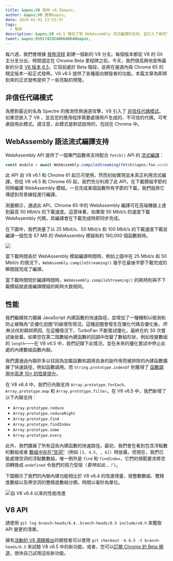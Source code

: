 ```yaml
---
title: &apos;V8 發佈 v6.5&apos;
author: &apos;V8 團隊&apos;
date: 2018-02-01 13:33:37
tags:
  - 發佈
description: &apos;V8 v6.5 增加了對 WebAssembly 流式編譯的支持，並引入了新的“非信任代碼模式”。&apos;
tweet: &apos;959174292406640640&apos;
---
```

每六週，我們會根據 [發佈流程](/docs/release-process) 創建一個新的 V8 分支。每個版本都從 V8 的 Git 主分支分出，時間選定在 Chrome Beta 里程碑之前。今天，我們很高興地宣佈最新的分支 [V8 版本 6.5](https://chromium.googlesource.com/v8/v8.git/+log/branch-heads/6.5)，它目前處於 Beta 階段，並將在幾週內與 Chrome 65 的穩定版本一起正式發佈。V8 v6.5 提供了各種面向開發者的功能。本篇文章為即將到來的正式發佈提供了一些亮點的預覽。

<!--truncate-->
## 非信任代碼模式

為應對最近的名為 Spectre 的推測性側通道攻擊，V8 引入了 [非信任代碼模式](/docs/untrusted-code-mitigations)。如果您嵌入了 V8 ，並且您的應用程序需要處理用戶生成的、不可信的代碼，可考慮啟用此模式。請注意，此模式是默認啟用的，包括在 Chrome 中。

## WebAssembly 語法流式編譯支持

WebAssembly API 提供了一個專門函數來支持配合 `fetch()` API 的 [流式編譯](https://developers.google.com/web/updates/2018/04/loading-wasm)：

```js
const module = await WebAssembly.compileStreaming(fetch(&apos;foo.wasm&apos;));
```

此 API 自 V8 v6.1 和 Chrome 61 起已可使用，然而初始實現並未真正利用流式編譯。但從 V8 v6.5 和 Chrome 65 起，我們充分利用了此 API，在下載模組字節的同時編譯 WebAssembly 模組。一旦完成某個函數所有字節的下載，我們就將它傳遞到背景線程進行編譯。

測量顯示，通過此 API，Chrome 65 中的 WebAssembly 編譯可在高端機器上達到最高 50 Mbit/s 的下載速度。這意味著，如果按 50 Mbit/s 的速度下載 WebAssembly 代碼，其編譯會在下載完成時即同步完成。

在下圖中，我們測量了以 25 Mbit/s、50 Mbit/s 和 100 Mbit/s 的下載速度下載並編譯一個包含 67 MB 的 WebAssembly 模組和約 190,000 個函數耗時。

![](/_img/v8-release-65/wasm-streaming-compilation.svg)

當下載時間長於 WebAssembly 模組編譯時間時，例如上圖中在 25 Mbit/s 和 50 Mbit/s 的情況下，`WebAssembly.compileStreaming()` 幾乎在最後字節下載完成的瞬間就完成了編譯。

當下載時間短於編譯時間時，`WebAssembly.compileStreaming()` 的耗時則與不下載模組就直接編譯模組的耗時大致相同。

## 性能

我們繼續努力擴展 JavaScript 內建函數的快速路徑，並增加了一種機制以檢測和防止被稱為“去優化迴圈”的破壞性情況。這種迴圈會發生在優化代碼去優化後，_而無法找到錯誤原因_。在這種情況下，TurboFan 不斷嘗試優化，最終在約 30 次嘗試後放棄。如果您在第二階數組內建函數的回調中改變了數組形狀，例如改變數組的 `length`——在 V8 v6.5 中，我們記錄下此情況，並在未來的優化嘗試中停止此處的內建數組函數內聯。

我們還通過內聯許多以往因為加載函數和調用自身的副作用而被排除的內建函數擴展了快速路徑，例如函數調用。而 `String.prototype.indexOf` 則獲得了 [函數調用中高達 10× 的性能提升](https://bugs.chromium.org/p/v8/issues/detail?id=6270)。

在 V8 v6.4 中，我們已內聯支持 `Array.prototype.forEach`、`Array.prototype.map` 和 `Array.prototype.filter`。在 V8 v6.5 中，我們新增了以下內聯支持：

- `Array.prototype.reduce`
- `Array.prototype.reduceRight`
- `Array.prototype.find`
- `Array.prototype.findIndex`
- `Array.prototype.some`
- `Array.prototype.every`

此外，我們擴展了所有這些內建函數的快速路徑。最初，我們會在看到包含浮點數的數組或者 [數組中存在“空洞”](/blog/elements-kinds)（例如 `[3, 4.5, , 6]`）時放棄。但現在，我們已能處理空洞的浮點數數組，唯一例外是 `find` 和 `findIndex`，它們的規範要求將空洞轉換成 `undefined` 令我們的努力受阻（_暫時如此...！_）。

下圖顯示了我們的內聯內建功能相比於 V8 v6.4 的改進增量，按整數數組、雙精度數組以及帶空洞的雙精度數組分類。時間以毫秒為單位。

![自 V8 v6.4 以來的性能改進](/_img/v8-release-65/performance-improvements.svg)

## V8 API

請使用 `git log branch-heads/6.4..branch-heads/6.5 include/v8.h` 來獲取 API 變更的清單。

擁有[活動的 V8 源碼檢出](/docs/source-code#using-git)的開發者可以使用 `git checkout -b 6.5 -t branch-heads/6.5` 來試驗 V8 v6.5 中的新功能。或者，您可以[訂閱 Chrome 的 Beta 頻道](https://www.google.com/chrome/browser/beta.html)，很快自己試用這些新功能。
